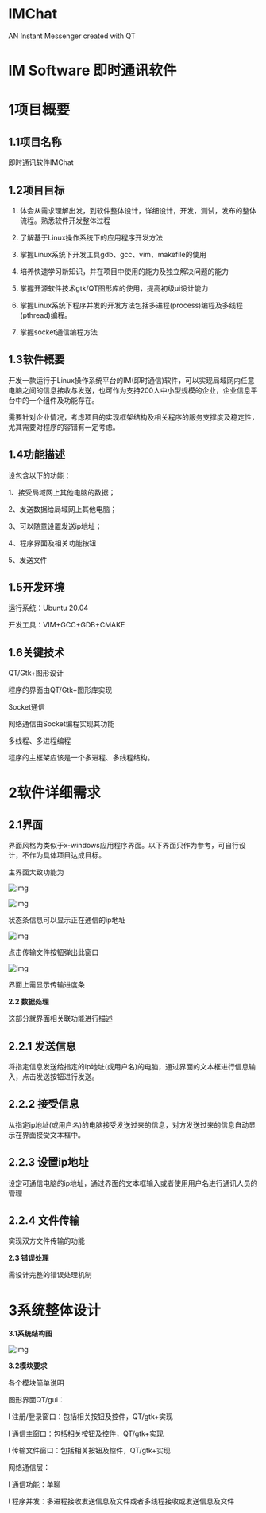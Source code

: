 # IMChat
AN Instant Messenger created with QT

# IM Software 即时通讯软件

# 1项目概要

## 1.1项目名称

即时通讯软件IMChat

## 1.2项目目标

1. 体会从需求理解出发，到软件整体设计，详细设计，开发，测试，发布的整体流程。熟悉软件开发整体过程

2. 了解基于Linux操作系统下的应用程序开发方法

3. 掌握Linux系统下开发工具gdb、gcc、vim、makefile的使用

4. 培养快速学习新知识，并在项目中使用的能力及独立解决问题的能力

5. 掌握开源软件技术gtk/QT图形库的使用，提高初级ui设计能力

6. 掌握Linux系统下程序并发的开发方法包括多进程(process)编程及多线程(pthread)编程。

7. 掌握socket通信编程方法

## 1.3软件概要

开发一款运行于Linux操作系统平台的IM(即时通信)软件，可以实现局域网内任意电脑之间的信息接收与发送，也可作为支持200人中小型规模的企业，企业信息平台中的一个组件及功能存在。

 需要针对企业情况，考虑项目的实现框架结构及相关程序的服务支撑度及稳定性，尤其需要对程序的容错有一定考虑。

## 1.4功能描述

设包含以下的功能：

1、接受局域网上其他电脑的数据；

2、发送数据给局域网上其他电脑；

3、可以随意设置发送ip地址；

4、程序界面及相关功能按钮

5、发送文件



## 1.5开发环境

运行系统：Ubuntu 20.04 

开发工具：VIM+GCC+GDB+CMAKE

## 1.6关键技术

QT/Gtk+图形设计

  程序的界面由QT/Gtk+图形库实现

Socket通信

  网络通信由Socket编程实现其功能

多线程、多进程编程

  程序的主框架应该是一个多进程、多线程结构。





# 2软件详细需求

## 2.1界面

   界面风格为类似于x-windows应用程序界面。以下界面只作为参考，可自行设计，不作为具体项目达成目标。

主界面大致功能为

![img](https://typora-1308640872.cos-website.ap-beijing.myqcloud.com/img/wps1.jpg) 

![img](https://typora-1308640872.cos-website.ap-beijing.myqcloud.com/img/wps2.jpg) 

状态条信息可以显示正在通信的ip地址

![img](https://typora-1308640872.cos-website.ap-beijing.myqcloud.com/img/wps3.jpg) 

 

点击传输文件按钮弹出此窗口

![img](https://typora-1308640872.cos-website.ap-beijing.myqcloud.com/img/wps4.jpg) 

界面上需显示传输进度条

 

**2.2 数据处理**

   这部分就界面相关联功能进行描述

## 2.2.1 发送信息

   将指定信息发送给指定的ip地址(或用户名)的电脑，通过界面的文本框进行信息输入，点击发送按钮进行发送。

## 2.2.2 接受信息

   从指定ip地址(或用户名)的电脑接受发送过来的信息，对方发送过来的信息自动显示在界面接受文本框中。

## 2.2.3 设置ip地址

   设定可通信电脑的ip地址，通过界面的文本框输入或者使用用户名进行通讯人员的管理

## 2.2.4 文件传输

   实现双方文件传输的功能

**2.3 错误处理**

   需设计完整的错误处理机制

# 3系统整体设计

**3.1系统结构图**

![img](https://typora-1308640872.cos-website.ap-beijing.myqcloud.com/img/wps5.jpg) 

 

**3.2模块要求**

各个模块简单说明

图形界面QT/gui：

l 注册/登录窗口：包括相关按钮及控件，QT/gtk+实现

l 通信主窗口：包括相关按钮及控件，QT/gtk+实现

l 传输文件窗口：包括相关按钮及控件，QT/gtk+实现

网络通信层：

l 通信功能：单聊

l 程序并发：多进程接收发送信息及文件或者多线程接收或发送信息及文件

 

 
